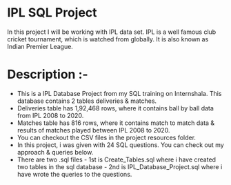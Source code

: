  
# IPL SQL Project

In this project I will be working with IPL data set. IPL is a well famous club cricket tournament, which is watched from globally. It is also known as Indian Premier League.

# Description :- 
		
* This is a IPL Database Project from my SQL training on Internshala. This database contains 2 tables deliveries & matches.
* Deliveries table has 1,92,468 rows, where it contains ball by ball data from IPL 2008 to 2020.
* Matches table has 816 rows, where it contains match to match data & results of matches played between IPL 2008 to 2020.
* You can checkout the CSV files in the project resources folder.
* In this project, i was given with 24 SQL questions. You can check out my approach & queries below.
* There are two .sql files 
       - 1st is Create_Tables.sql where i have created two tables in the sql database
       - 2nd is IPL_Database_Project.sql where i have wrote the queries to the questions.
